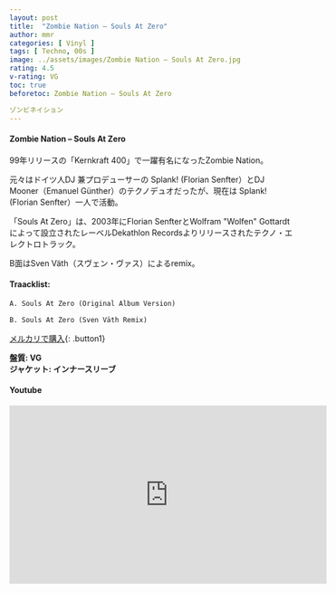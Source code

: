 ```yaml
---
layout: post
title:  "Zombie Nation – Souls At Zero"
author: mmr
categories: [ Vinyl ]
tags: [ Techno, 00s ]
image: ../assets/images/Zombie Nation – Souls At Zero.jpg
rating: 4.5
v-rating: VG
toc: true
beforetoc: Zombie Nation – Souls At Zero

ゾンビネイション
---
```


#### Zombie Nation – Souls At Zero

99年リリースの「Kernkraft 400」で一躍有名になったZombie Nation。

元々はドイツ人DJ 兼プロデューサーの Splank! (Florian Senfter）とDJ Mooner（Emanuel Günther）のテクノデュオだったが、現在は Splank! (Florian Senfter）一人で活動。

「Souls At Zero」は、2003年にFlorian SenfterとWolfram "Wolfen" Gottardt によって設立されたレーベルDekathlon Recordsよりリリースされたテクノ・エレクトロトラック。

B面はSven Väth（スヴェン・ヴァス）によるremix。

#### Traacklist:
```md
A. Souls At Zero (Original Album Version)

B. Souls At Zero (Sven Väth Remix)
```


[メルカリで購入](https://jp.mercari.com/item/m23525284617?afid=6142608987){: .button1}


<div class="mt-4 mb-4 d-flex align-items-center">
<strong class="mr-1">盤質: VG</strong>
</div>
<div class="mt-4 mb-4 d-flex align-items-center">
<strong class="mr-1">ジャケット: インナースリーブ</strong>
</div>

#### Youtube 
<iframe width="560" height="315" src="https://www.youtube.com/embed/NIDMcVvQjiI?si=8z3Zpy3DnS3B0Xeh" title="YouTube video player" frameborder="0" allow="accelerometer; autoplay; clipboard-write; encrypted-media; gyroscope; picture-in-picture; web-share" referrerpolicy="strict-origin-when-cross-origin" allowfullscreen></iframe>